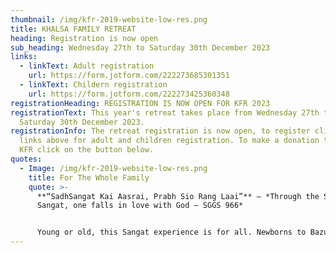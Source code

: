 ```yaml
---
thumbnail: /img/kfr-2019-website-low-res.png
title: KHALSA FAMILY RETREAT
heading: Registration is now open
sub_heading: Wednesday 27th to Saturday 30th December 2023
links:
  - linkText: Adult registration
    url: https://form.jotform.com/222273685301351
  - linkText: Childern registration
    url: https://form.jotform.com/222273425360348
registrationHeading: REGISTRATION IS NOW OPEN FOR KFR 2023
registrationText: This year's retreat takes place from Wednesday 27th to
  Saturday 30th December 2023.
registrationInfo: The retreat registration is now open, to register click on the
  links above for adult and children registration. To make a donation towards
  KFR click on the button below.
quotes:
  - Image: /img/kfr-2019-website-low-res.png
    title: For The Whole Family
    quote: >-
      **“SadhSangat Kai Aasrai, Prabh Sio Rang Laai”** – *Through the Saadh
      Sangat, one falls in love with God – SGGS 966*


      Young or old, this Sangat experience is for all. Newborns to Bazurag Siane (elders) can take fruit from this camp as it serves to cater for all age groups to grow spiritually, mentally and physically.
---
```

